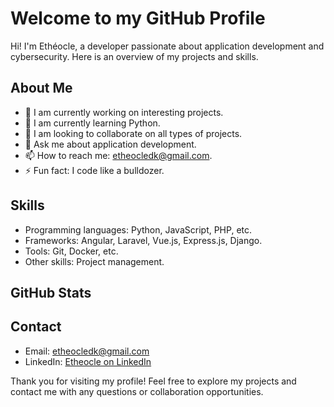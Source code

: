 # Welcome to my GitHub Profile

Hi! I'm Ethéocle, a developer passionate about application development and cybersecurity. Here is an overview of my projects and skills.

## About Me

- 🔭 I am currently working on interesting projects.
- 🌱 I am currently learning Python.
- 👯 I am looking to collaborate on all types of projects.
- 💬 Ask me about application development.
- 📫 How to reach me: etheocledk@gmail.com.
- ⚡ Fun fact: I code like a bulldozer.

## Skills

- Programming languages: Python, JavaScript, PHP, etc.
- Frameworks: Angular, Laravel, Vue.js, Express.js, Django.
- Tools: Git, Docker, etc.
- Other skills: Project management.

## GitHub Stats

<!--![GitHub stats](https://github-readme-stats.vercel.app/api?username=etheocledk&show_icons=true)-->
<!--![Top Langs](https://github-readme-stats.vercel.app/api/top-langs/?username=etheocledk&layout=compact&langs_count=15)-->
<!--![GitHub Streak](https://github-readme-streak-stats.herokuapp.com/?user=etheocledk)-->

## Contact

- Email: etheocledk@gmail.com
- LinkedIn: [Etheocle on LinkedIn](https://www.linkedin.com/in/etheocledk)

Thank you for visiting my profile! Feel free to explore my projects and contact me with any questions or collaboration opportunities.
